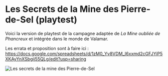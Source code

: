 # Les Secrets de la Mine des Pierre-de-Sel (playtest)

Voici la version de playtest de la campagne adaptée de *La Mine oubliée de Phancreux* et intégrée dans le monde de Valamar.

Les errata et proposition sont à faire ici : https://docs.google.com/spreadsheets/d/1zM0_Yv8VDM_I6xxmd2cGFJYiP5XKAyYnXSbgij55QLg/edit?usp=sharing

![Les secrets de la mine des Pierre-de-Sel](https://black-book-editions.fr/contenu/users/78375/image/LSMPDS.png)
